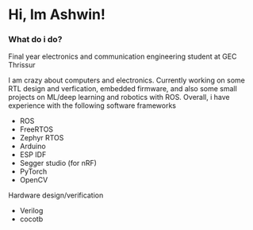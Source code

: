 # Hi, Im Ashwin!

### What do i do?

Final year electronics and communication engineering student at GEC Thrissur

I am crazy about computers and electronics. Currently working on 
some RTL design and verfication, embedded firmware, and also some
small projects on ML/deep learning and robotics with ROS. Overall,
i have experience with the following software frameworks

- ROS
- FreeRTOS
- Zephyr RTOS
- Arduino
- ESP IDF
- Segger studio (for nRF)
- PyTorch
- OpenCV

Hardware design/verification
- Verilog
- cocotb
